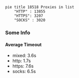 
```mermaid
pie title 18518 Proxies in list
    "HTTP" : 13855
    "HTTPS": 3207
    "SOCKS" : 3020
```

### Some Info
#### Average Timeout

- mixed: 3.6s
- http: 1.7s
- https: 7.6s
- socks: 6.5s
